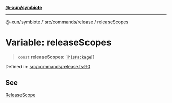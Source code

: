 [**@-xun/symbiote**](../../../../README.md)

***

[@-xun/symbiote](../../../../README.md) / [src/commands/release](../README.md) / releaseScopes

# Variable: releaseScopes

> `const` **releaseScopes**: [`ThisPackage`](../../../configure/enumerations/ThisPackageGlobalScope.md#thispackage)[]

Defined in: [src/commands/release.ts:90](https://github.com/Xunnamius/symbiote/blob/cdf76d04fad879da3fde112c8b68cb31ead45b72/src/commands/release.ts#L90)

## See

[ReleaseScope](../../../configure/enumerations/ThisPackageGlobalScope.md)
